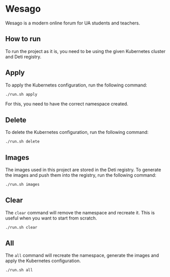# Wesago
Wesago is a modern online forum for UA students and teachers.

## How to run

To run the project as it is, you need to be using the given Kubernetes cluster and Deti registry.

## Apply

To apply the Kubernetes configuration, run the following command:

```bash
./run.sh apply
```

For this, you need to have the correct namespace created.

## Delete

To delete the Kubernetes configuration, run the following command:

```bash
./run.sh delete
```

## Images

The images used in this project are stored in the Deti registry. To generate the images and push them into the registry, run the following command:

```bash
./run.sh images
```

## Clear

The `clear` command will remove the namespace and recreate it. This is useful when you want to start from scratch.

```bash
./run.sh clear
```

## All

The `all` command will recreate the namespace, generate the images and apply the Kubernetes configuration.

```bash
./run.sh all
```
